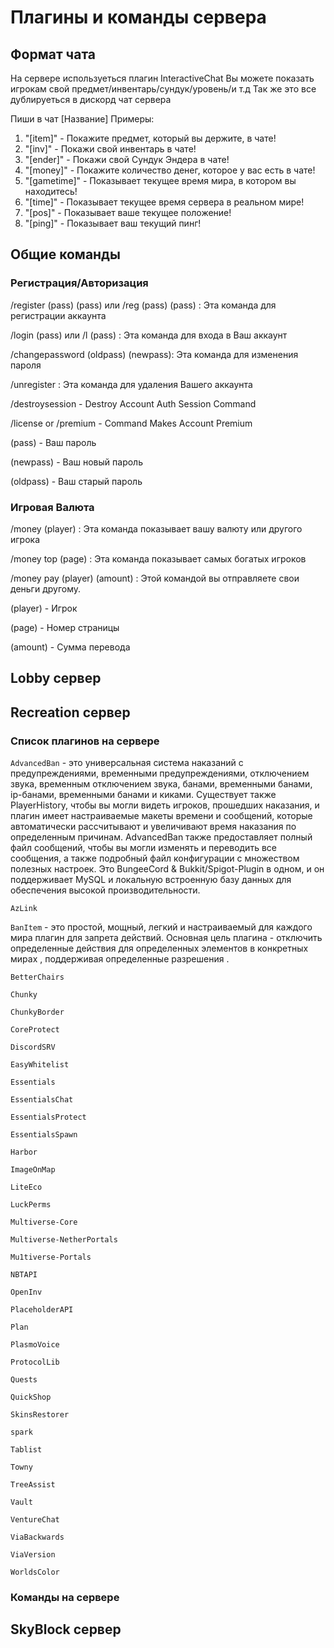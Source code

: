 # Плагины и команды сервера

## Формат чата

На сервере используеться плагин InteractiveChat
Вы можете показать игрокам свой предмет/инвентарь/cундук/уровень/и т.д
Так же это все дублируеться в дискорд чат сервера

Пиши в чат [Название]
Примеры:
1. "[item]" - Покажите предмет, который вы держите, в чате!
2. "[inv]" - Покажи свой инвентарь в чате!
3. "[ender]" - Покажи свой Cундук Эндера в чате!
4. "[money]" - Покажите количество денег, которое у вас есть в чате!
5. "[gametime]" - Показывает текущее время мира, в котором вы находитесь! 
6. "[time]" - Показывает текущее время сервера в реальном мире!
7. "[pos]" - Показывает ваше текущее положение!
8. "[ping]" - Показывает ваш текущий пинг!

## Общие команды

### Регистрация/Авторизация

/register (pass) (pass) или /reg (pass) (pass) : Эта команда для регистрации аккаунта 

/login (pass) или /l (pass) : Эта команда для входа в Ваш аккаунт

/changepassword (oldpass) (newpass): Эта команда для изменения пароля

/unregister : Эта команда для удаления Вашего аккаунта

/destroysession - Destroy Account Auth Session Command

/license or /premium - Command Makes Account Premium

(pass) - Ваш пароль

(newpass) - Ваш новый пароль 

(oldpass) - Ваш старый пароль 

### Игровая Валюта

/money (player) : Эта команда показывает вашу валюту или другого игрока 
 
/money top (page) : Эта команда показывает самых богатых игроков 
  
/money pay (player) (amount) : Этой командой вы отправляете свои деньги другому.

(player) - Игрок

(page) - Номер страницы 

(amount) - Сумма перевода


## Lobby сервер

## Recreation сервер

### Список плагинов на сервере

`AdvancedBan` - это универсальная система наказаний с предупреждениями, временными предупреждениями, отключением звука, временным отключением звука, банами, временными банами, ip-банами, временными банами и киками.
Существует также PlayerHistory, чтобы вы могли видеть игроков, прошедших наказания, и
плагин имеет настраиваемые макеты времени и сообщений, которые автоматически рассчитывают и увеличивают время наказания по определенным причинам.
AdvancedBan также предоставляет полный файл сообщений, чтобы вы могли изменять и переводить все сообщения, а также подробный файл конфигурации с множеством полезных настроек.
Это BungeeCord & Bukkit/Spigot-Plugin в одном, и он поддерживает MySQL и локальную встроенную базу данных для обеспечения высокой производительности.

`AzLink`

`BanItem` - это простой, мощный, легкий и настраиваемый для каждого мира плагин для запрета действий. Основная цель плагина - отключить определенные действия для определенных элементов в конкретных мирах , поддерживая определенные разрешения .

`BetterChairs` 

`Chunky`

`ChunkyBorder` 

`CoreProtect`

`DiscordSRV`

`EasyWhitelist`

`Essentials`

`EssentialsChat`

`EssentialsProtect`

`EssentialsSpawn`

`Harbor`

`ImageOnMap`

`LiteEco`

`LuckPerms`

`Multiverse-Core`

`Multiverse-NetherPortals`

`Mu1tiverse-Portals`

`NBTAPI`

`OpenInv`

`PlaceholderAPI`

`Plan`

`PlasmoVoice`

`ProtocolLib`

`Quests`

`QuickShop`

`SkinsRestorer`

`spark`

`Tablist`

`Towny`

`TreeAssist`

`Vault`

`VentureChat`

`ViaBackwards`

`ViaVersion`

`WorldsColor`

### Команды на сервере

## SkyBlock сервер 

